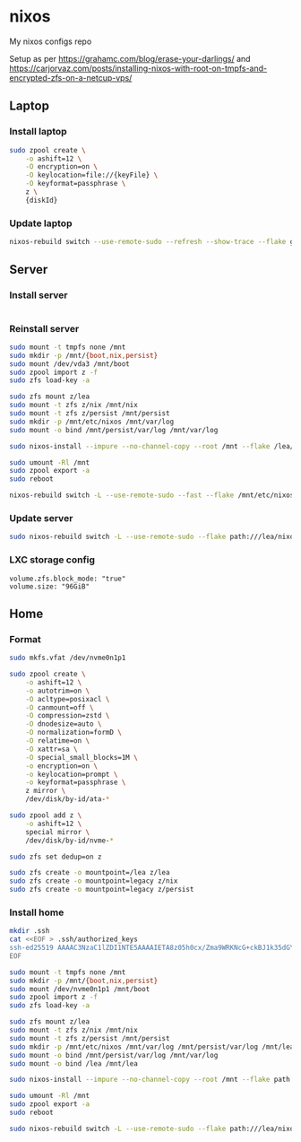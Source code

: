 # nixos

My nixos configs repo

Setup as per <https://grahamc.com/blog/erase-your-darlings/> and <https://carjorvaz.com/posts/installing-nixos-with-root-on-tmpfs-and-encrypted-zfs-on-a-netcup-vps/>

## Laptop

### Install laptop

```bash
sudo zpool create \
    -o ashift=12 \
    -O encryption=on \
    -O keylocation=file://{keyFile} \
    -O keyformat=passphrase \
    z \
    {diskId}
```

### Update laptop

```bash
nixos-rebuild switch --use-remote-sudo --refresh --show-trace --flake github:HippocampusGirl/nixos#laptop
```

## Server

### Install server

```bash

```

### Reinstall server

```bash
sudo mount -t tmpfs none /mnt
sudo mkdir -p /mnt/{boot,nix,persist}
sudo mount /dev/vda3 /mnt/boot
sudo zpool import z -f
sudo zfs load-key -a

sudo zfs mount z/lea
sudo mount -t zfs z/nix /mnt/nix
sudo mount -t zfs z/persist /mnt/persist
sudo mkdir -p /mnt/etc/nixos /mnt/var/log
sudo mount -o bind /mnt/persist/var/log /mnt/var/log

sudo nixos-install --impure --no-channel-copy --root /mnt --flake /lea/machines/nixos#server

sudo umount -Rl /mnt
sudo zpool export -a
sudo reboot

nixos-rebuild switch -L --use-remote-sudo --fast --flake /mnt/etc/nixos#server
```

### Update server

```bash
sudo nixos-rebuild switch -L --use-remote-sudo --flake path:///lea/nixos#server --show-trace --refresh
```

### LXC storage config

```
volume.zfs.block_mode: "true"
volume.size: "96GiB"
```

## Home

### Format

```bash
sudo mkfs.vfat /dev/nvme0n1p1

sudo zpool create \
    -o ashift=12 \
    -o autotrim=on \
    -O acltype=posixacl \
    -O canmount=off \
    -O compression=zstd \
    -O dnodesize=auto \
    -O normalization=formD \
    -O relatime=on \
    -O xattr=sa \
    -O special_small_blocks=1M \
    -o encryption=on \
    -o keylocation=prompt \
    -o keyformat=passphrase \
    z mirror \
    /dev/disk/by-id/ata-*

sudo zpool add z \
    -o ashift=12 \
    special mirror \
    /dev/disk/by-id/nvme-*

sudo zfs set dedup=on z

sudo zfs create -o mountpoint=/lea z/lea
sudo zfs create -o mountpoint=legacy z/nix
sudo zfs create -o mountpoint=legacy z/persist
```

### Install home

```bash
mkdir .ssh
cat <<EOF > .ssh/authorized_keys
ssh-ed25519 AAAAC3NzaC1lZDI1NTE5AAAAIETA8z05h0cx/Zma9WRKNcG+ckBJ1k35dGYLnAew1BXZ
EOF

sudo mount -t tmpfs none /mnt
sudo mkdir -p /mnt/{boot,nix,persist}
sudo mount /dev/nvme0n1p1 /mnt/boot
sudo zpool import z -f
sudo zfs load-key -a

sudo zfs mount z/lea
sudo mount -t zfs z/nix /mnt/nix
sudo mount -t zfs z/persist /mnt/persist
sudo mkdir -p /mnt/etc/nixos /mnt/var/log /mnt/persist/var/log /mnt/lea
sudo mount -o bind /mnt/persist/var/log /mnt/var/log
sudo mount -o bind /lea /mnt/lea

sudo nixos-install --impure --no-channel-copy --root /mnt --flake path:///lea/nixos#home

sudo umount -Rl /mnt
sudo zpool export -a
sudo reboot

sudo nixos-rebuild switch -L --use-remote-sudo --flake path:///lea/nixos#home
```
